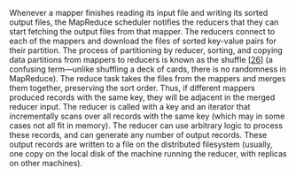 
Whenever a mapper finishes reading its input file and writing its sorted output files, the MapReduce
scheduler notifies the reducers that they can start fetching the output files from that mapper. The
reducers connect to each of the mappers and download the files of sorted key-value pairs for their
partition. The process of partitioning by reducer, sorting, and copying data partitions from mappers
to reducers is known as the shuffle [[26](ch10.html#White2015vl)] (a
confusing term—unlike shuffling a deck of cards, there is no randomness in MapReduce). 
The reduce task takes the files from the mappers and merges them together, preserving the sort
order. Thus, if different mappers produced records with the same key, they will be adjacent in the
merged reducer input. The reducer is called with a key and an iterator that incrementally scans over all records with the
same key (which may in some cases not all fit in memory). The reducer can use arbitrary logic to
process these records, and can generate any number of output records. These output records are
written to a file on the distributed filesystem (usually, one copy on the local disk of the machine
running the reducer, with replicas on other machines).